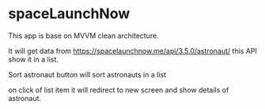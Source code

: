 # spaceLaunchNow

This app is base on MVVM clean architecture.

It will get data from https://spacelaunchnow.me/api/3.5.0/astronaut/ this API show it in a list.

Sort astronaut button will sort astronauts in a list

on click of list item it will redirect to new screen and show details of astronaut.

